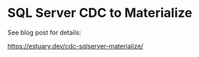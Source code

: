 # SQL Server CDC to Materialize

See blog post for details:

https://estuary.dev/cdc-sqlserver-materialize/
